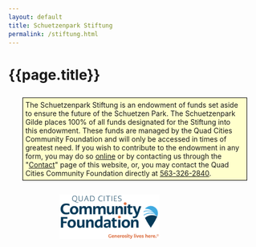 ```yaml
---
layout: default
title: Schuetzenpark Stiftung
permalink: /stiftung.html
---
```


# {{page.title}}

<div style="border: solid 1px black;background-color:#ffffcc;padding:5px;margin:2em;">
The Schuetzenpark Stiftung is an endowment of funds set aside to ensure the future of the Schuetzen Park. The Schuetzenpark Gilde places 100% of all funds designated for the Stiftung into this endowment. These funds are managed by the Quad Cities Community Foundation and will only be accessed in times of greatest need. If you wish to contribute to the endowment in any form, you may do so <a href="https://qccf.fcsuite.com/erp/donate/create?funit_id=2229">online</a> or by contacting us through the "<a href="contact.html">Contact</a>" page of this website, or, you may contact the Quad Cities Community Foundation directly at <a href="tel:563-326-2840">563-326-2840</a>.
</div>

<div style="text-align: center;width: 80%;margin-top: 2em;"><a href="http://www.cfgrb.org" style="border:none;">
  <img alt="Quad Cities Community Foundation" src="/assets/images/QCCFLogo.png" style="width: 200px;">
</a></div>

